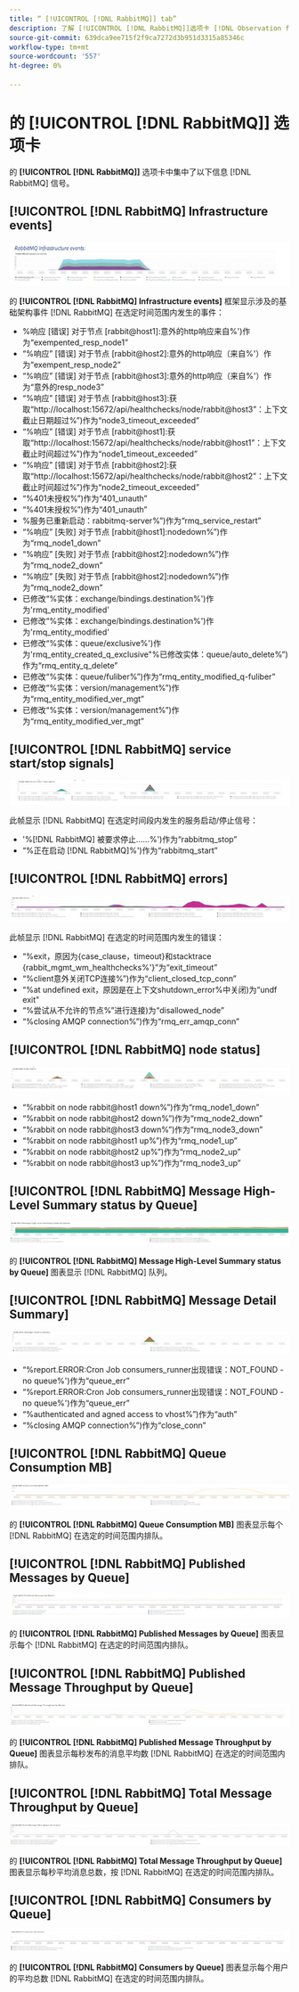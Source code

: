 ```yaml
---
title: “ [!UICONTROL [!DNL RabbitMQ]] tab”
description: 了解 [!UICONTROL [!DNL RabbitMQ]]选项卡 [!DNL Observation for Adobe Commerce].
source-git-commit: 639dca9ee715f2f9ca7272d3b951d3315a85346c
workflow-type: tm+mt
source-wordcount: '557'
ht-degree: 0%

---
```


# 的 [!UICONTROL [!DNL RabbitMQ]] 选项卡

的 **[!UICONTROL [!DNL RabbitMQ]]** 选项卡中集中了以下信息 [!DNL RabbitMQ] 信号。

## [!UICONTROL [!DNL RabbitMQ] Infrastructure events]

![[!DNL RabbitMQ] 基础架构事件](../../assets/tools/observation-for-adobe-commerce/rabbitmq-tab-1.jpeg)

的 **[!UICONTROL [!DNL RabbitMQ] Infrastructure events]** 框架显示涉及的基础架构事件 [!DNL RabbitMQ] 在选定时间范围内发生的事件：

* %响应 [错误] 对于节点 [rabbit@host1]:意外的http响应来自%&#39;)作为“exempented_resp_node1”
* “%响应” [错误] 对于节点 [rabbit@host2]:意外的http响应（来自%&#39;）作为“exempent_resp_node2”
* “%响应” [错误] 对于节点 [rabbit@host3]:意外的http响应（来自%&#39;）作为“意外的resp_node3”
* “%响应” [错误] 对于节点 [rabbit@host3]:获取“http://localhost:15672/api/healthchecks/node/rabbit@host3”：上下文截止日期超过%”)作为“node3_timeout_exceeded”
* “%响应” [错误] 对于节点 [rabbit@host1]:获取“http://localhost:15672/api/healthchecks/node/rabbit@host1”：上下文截止时间超过%”)作为“node1_timeout_exceeded”
* “%响应” [错误] 对于节点 [rabbit@host2]:获取“http://localhost:15672/api/healthchecks/node/rabbit@host2”：上下文截止时间超过%”)作为“node2_timeout_exceeded”
* “%401未授权%”)作为“401_unauth”
* “%401未授权%”)作为“401_unauth”
* %服务已重新启动：rabbitmq-server%”)作为“rmq_service_restart”
* “%响应” [失败] 对于节点 [rabbit@host1]:nodedown%”)作为“rmq_node1_down”
* “%响应” [失败] 对于节点 [rabbit@host2]:nodedown%”)作为“rmq_node2_down”
* “%响应” [失败] 对于节点 [rabbit@host2]:nodedown%”)作为“rmq_node2_down”
* 已修改“%实体：exchange/bindings.destination%&#39;)作为&#39;rmq_entity_modified&#39;
* 已修改“%实体：exchange/bindings.destination%&#39;)作为&#39;rmq_entity_modified&#39;
* 已修改“%实体：queue/exclusive%&#39;)作为&#39;rmq_entity_created_q_exclusive&quot;%已修改实体：queue/auto_delete%”)作为“rmq_entity_q_delete”
* 已修改“%实体：queue/fuliber%”)作为“rmq_entity_modified_q-fuliber”
* 已修改“%实体：version/management%”)作为“rmq_entity_modified_ver_mgt”
* 已修改“%实体：version/management%”)作为“rmq_entity_modified_ver_mgt”

## [!UICONTROL [!DNL RabbitMQ] service start/stop signals]

![[!DNL RabbitMQ] 服务启动/停止信号](../../assets/tools/observation-for-adobe-commerce/rabbitmq-tab-2.jpeg)

此帧显示 [!DNL RabbitMQ] 在选定时间段内发生的服务启动/停止信号：

* &#39;%[!DNL RabbitMQ] 被要求停止……%&#39;)作为“rabbitmq_stop”
* “%正在启动 [!DNL RabbitMQ]%&#39;)作为“rabbitmq_start”

## [!UICONTROL [!DNL RabbitMQ] errors]

![[!DNL RabbitMQ] 错误](../../assets/tools/observation-for-adobe-commerce/rabbitmq-tab-3.jpeg)

此帧显示 [!DNL RabbitMQ] 在选定的时间范围内发生的错误：

* “%exit，原因为{case_clause，timeout}和stacktrace {rabbit_mgmt_wm_healthchecks%&#39;}”为“exit_timeout”
* “%client意外关闭TCP连接%”)作为“client_closed_tcp_conn”
* “%at undefined exit，原因是在上下文shutdown_error%中关闭)为“undf exit”
* “%尝试从不允许的节点%”进行连接)为“disallowed_node”
* “%closing AMQP connection%”)作为“rmq_err_amqp_conn”

## [!UICONTROL [!DNL RabbitMQ] node status]

![[!DNL RabbitMQ] 节点状态](../../assets/tools/observation-for-adobe-commerce/rabbitmq-tab-4.jpeg)

* “%rabbit on node rabbit@host1 down%”)作为“rmq_node1_down”
* “%rabbit on node rabbit@host2 down%”)作为“rmq_node2_down”
* “%rabbit on node rabbit@host3 down%”)作为“rmq_node3_down”
* “%rabbit on node rabbit@host1 up%”)作为“rmq_node1_up”
* “%rabbit on node rabbit@host2 up%”)作为“rmq_node2_up”
* “%rabbit on node rabbit@host3 up%”)作为“rmq_node3_up”

## [!UICONTROL [!DNL RabbitMQ] Message High-Level Summary status by Queue]

![[!DNL RabbitMQ] 消息概要状态（按队列）](../../assets/tools/observation-for-adobe-commerce/rabbitmq-tab-5.jpeg)

的 **[!UICONTROL [!DNL RabbitMQ] Message High-Level Summary status by Queue]** 图表显示 [!DNL RabbitMQ] 队列。

## [!UICONTROL [!DNL RabbitMQ] Message Detail Summary]

![[!DNL RabbitMQ] 消息详细信息摘要](../../assets/tools/observation-for-adobe-commerce/rabbitmq-tab-6.jpeg)

* “%report.ERROR:Cron Job consumers_runner出现错误：NOT_FOUND - no queue%&#39;)作为“queue_err”
* “%report.ERROR:Cron Job consumers_runner出现错误：NOT_FOUND - no queue%&#39;)作为“queue_err”
* “%authenticated and agned access to vhost%”)作为“auth”
* “%closing AMQP connection%”)作为“close_conn”

## [!UICONTROL [!DNL RabbitMQ] Queue Consumption MB]

![[!DNL RabbitMQ] 队列使用情况MB](../../assets/tools/observation-for-adobe-commerce/rabbitmq-tab-7.jpeg)

的 **[!UICONTROL [!DNL RabbitMQ] Queue Consumption MB]** 图表显示每个 [!DNL RabbitMQ] 在选定的时间范围内排队。

## [!UICONTROL [!DNL RabbitMQ] Published Messages by Queue]

![[!DNL RabbitMQ] 按队列发布的消息](../../assets/tools/observation-for-adobe-commerce/rabbitmq-tab-8.jpeg)

的 **[!UICONTROL [!DNL RabbitMQ] Published Messages by Queue]** 图表显示每个 [!DNL RabbitMQ] 在选定的时间范围内排队。

## [!UICONTROL [!DNL RabbitMQ] Published Message Throughput by Queue]

![[!DNL RabbitMQ] 按队列发布的消息吞吐量](../../assets/tools/observation-for-adobe-commerce/rabbitmq-tab-9.jpeg)

的 **[!UICONTROL [!DNL RabbitMQ] Published Message Throughput by Queue]** 图表显示每秒发布的消息平均数 [!DNL RabbitMQ] 在选定的时间范围内排队。

## [!UICONTROL [!DNL RabbitMQ] Total Message Throughput by Queue]

![[!DNL RabbitMQ] 按队列划分的消息总吞吐量](../../assets/tools/observation-for-adobe-commerce/rabbitmq-tab-10.jpeg)

的 **[!UICONTROL [!DNL RabbitMQ] Total Message Throughput by Queue]** 图表显示每秒平均消息总数，按 [!DNL RabbitMQ] 在选定的时间范围内排队。

## [!UICONTROL [!DNL RabbitMQ] Consumers by Queue]

![[!DNL RabbitMQ] 按队列划分的消费者](../../assets/tools/observation-for-adobe-commerce/rabbitmq-tab-11.jpeg)

的 **[!UICONTROL [!DNL RabbitMQ] Consumers by Queue]** 图表显示每个用户的平均总数 [!DNL RabbitMQ] 在选定的时间范围内排队。
